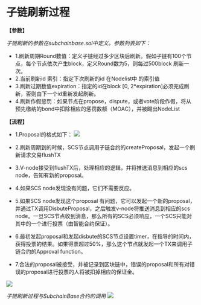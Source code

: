 # 子链刷新过程
**【参数】**

_子链刷新的参数在subchainbase.sol中定义。参数列表如下：_

* 1.刷新周期Round数值：定义子链经过多少区块后刷新。假如子链有100个节点，每个节点依次产生block，定义Round数为5，则每过500block 刷新一次。
* 2.当前刷新id 索引：指定下次刷新的id 在Nodelist中 的索引值
* 3.刷新过期数值expiration：指定的id在block [0, 2*expiration]必须完成刷新，否则由下一个id重新发起刷新。
* 4.刷新作假惩罚：如果节点在propose，dispute，或者vote阶段作假，将从预先缴纳的bond中扣除相应的惩罚数额（MOAC），并被踢出NodeList

**【流程】**
* 1.Proposal的格式如下：
![](https://raw.githubusercontent.com/wiki/moacchain/moac-core/image/flush-proposal.png)







* 2.刷新周期到的时候，SCS节点调用子链合约的createProposal，发起一个刷新请求交易flushTX
* 3.V-node接受到flushTX后，处理相应的逻辑，并将推送消息到相应的scs node，告知有新的proposal。
* 4.如果SCS node发现没有问题，它们不需要反应。
* 5.如果SCS node发现这个proposal 有问题，它可以发起一个新的proposal，并通过TX调用DisbuteProposal，之后触发v-node将推送消息到相应的scs node。一旦SCS节点收到消息，那么所有的SCS必须响应，一个SCS只能对其中的一个进行投票（由智能合约保证）。
* 6.最初发起proposal和发起disbute的SCS节点设置timer，在指导的时间内，获得投票的结果。如果得票超过50%，那么这个节点就发起一个TX来调用子链合约的Approval function。
* 7.合法的proposal被接受，并被记录到区块链中，错误的proposal和所有对错误的proposal进行投票的人将被扣掉相应的保证金。

![](https://raw.githubusercontent.com/wiki/moacchain/moac-core/image/flush-flow.png)


_子链刷新过程与SubchainBase合约的调用_
![](https://raw.githubusercontent.com/wiki/moacchain/moac-core/image/subchain.png)